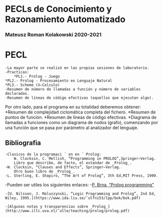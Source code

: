 # PECLs de Conocimiento y Razonamiento Automatizado 
### Mateusz Roman Kolakowski 2020-2021

# PECL
    -La mayor parte se realizó en las propias sesiones de laboratorio.
    -Practicas:
        *PL1.- Prolog - Juego
	*PL2.- Prolog - Procesamiento en Lenguaje Natural
	*PL3.- Scheme (λ–Calculo) 
    -Resumen de número de llamadas a función y número de variables declaradas.
    -Resumen de líneas de código efectivas (aquellas que ejecutan algo).

Por otro lado, para el programa en su totalidad deberemos obtener:
    *Resumen de complejidad ciclomática completa del fichero.
    *Resumen de puntos de función.
    *Resumen de líneas de código efectivas.
    *Diagrama de llamadas a funciones como un diagrama de nodos (grafo), comenzando por una función que se pasa por parámetro al analizador del lenguaje.
## Bibliografia

	-Clasicos de la programaci ´ on en ´ Prolog:
		W. Clocksin, C. Mellish, “Programming in PROLOG”,Springer–Verlag.
		Libro que describe, de facto, el estandar de _Prolog_.
	-W. Clocksin, “Clauses and Effects”, Springer–Verlag.
		Otro buen libro de _Prolog_.
	-L. Sterling, E. Shapiro, “The Art of Prolog”, 3th Ed,MIT Press, 1999.

-Pueden ser utiles los siguientes enlaces:
	-[P. Brna, “Prolog programming”](https://courses.cs.washington.edu/courses/cse341/03sp/brna.pdf)

	-[U. Nilsson, J. Maluszynski, “Logic Programming and Prolog”, 2nd Ed, Wiley, 1995.](https://www.ida.liu.se/˜ulfni53/lpp/bok/bok.pdf)

	-[Algunas notas y transparencias sobre _Prolog_](http://www.illc.uva.nl/˜ulle/teaching/prolog/prolog.pdf)
